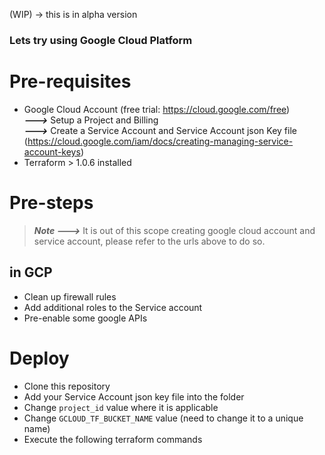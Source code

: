 (WIP) -> this is in alpha version

### Lets try using Google Cloud Platform

# Pre-requisites
- Google Cloud Account (free trial: https://cloud.google.com/free)  
***--->*** Setup a Project and Billing  
***--->*** Create a Service Account and Service Account json Key file (https://cloud.google.com/iam/docs/creating-managing-service-account-keys)  
- Terraform > 1.0.6 installed

# Pre-steps
> ***Note --->*** It is out of this scope creating google cloud account and service account, please refer to the urls above to do so.

## in GCP
- Clean up firewall rules
- Add additional roles to the Service account
- Pre-enable some google APIs

# Deploy
- Clone this repository
- Add your Service Account json key file into the folder
- Change `project_id` value where it is applicable
- Change `GCLOUD_TF_BUCKET_NAME` value (need to change it to a unique name)
- Execute the following terraform commands

##


